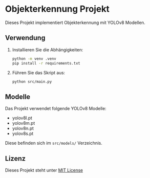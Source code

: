 # Objekterkennung Projekt

Dieses Projekt implementiert Objekterkennung mit YOLOv8 Modellen.

## Verwendung

1. Installieren Sie die Abhängigkeiten:
   ```bash
   python -m venv .venv
   pip install -r requirements.txt
   ```

2. Führen Sie das Skript aus:
   ```bash
   python src/main.py
   ```

## Modelle

Das Projekt verwendet folgende YOLOv8 Modelle:
- yolov8l.pt
- yolov8m.pt 
- yolov8n.pt
- yolov8s.pt

Diese befinden sich im `src/models/` Verzeichnis.

## Lizenz
Dieses Projekt steht unter [MIT License](LICENSE)

